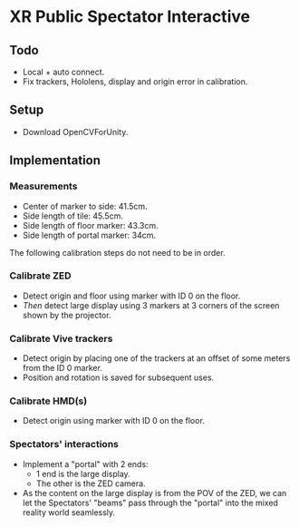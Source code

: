 # XR Public Spectator Interactive

## Todo

- Local + auto connect.
- Fix trackers, Hololens, display and origin error in calibration.

## Setup

- Download OpenCVForUnity.

## Implementation

### Measurements

- Center of marker to side: 41.5cm.
- Side length of tile: 45.5cm.
- Side length of floor marker: 43.3cm.
- Side length of portal marker: 34cm.

The following calibration steps do not need to be in order.

### Calibrate ZED

- Detect origin and floor using marker with ID 0 on the floor.
- _Then_ detect large display using 3 markers at 3 corners of the screen shown by the projector.

### Calibrate Vive trackers

- Detect origin by placing one of the trackers at an offset of some meters from the ID 0 marker.
- Position and rotation is saved for subsequent uses.

### Calibrate HMD(s)

- Detect origin using marker with ID 0 on the floor.

### Spectators' interactions

- Implement a "portal" with 2 ends:
  - 1 end is the large display.
  - The other is the ZED camera.
- As the content on the large display is from the POV of the ZED, we can let the Spectators' "beams" pass through the "portal" into the mixed reality world seamlessly.
